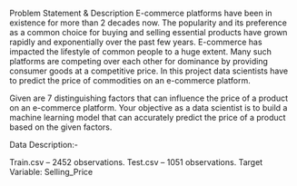 Problem Statement & Description
E-commerce platforms have been in existence for more than 2 decades now. The popularity and its preference as a common choice for buying and selling essential products have grown rapidly and exponentially over the past few years. E-commerce has impacted the lifestyle of common people to a huge extent. Many such platforms are competing over each other for dominance by providing consumer goods at a competitive price. In this project data scientists have to predict the price of commodities on an e-commerce platform.

Given are 7 distinguishing factors that can influence the price of a product on an e-commerce platform. Your objective as a data scientist is to build a machine learning model that can accurately predict the price of a product based on the given factors.

Data Description:-

Train.csv –  2452 observations.
Test.csv –  1051 observations.
Target Variable: Selling_Price